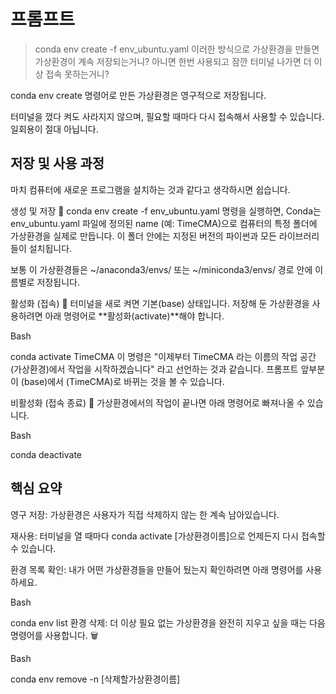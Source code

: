 # 프롬프트
> conda env create -f env_ubuntu.yaml 이러한 방식으로 가상환경을 만들면 가상환경이 계속 저장되는거니? 아니면 한번 사용되고 잠깐 터미널 나가면 더 이상 접속 못하는거니?

conda env create 명령어로 만든 가상환경은 영구적으로 저장됩니다.

터미널을 껐다 켜도 사라지지 않으며, 필요할 때마다 다시 접속해서 사용할 수 있습니다. 일회용이 절대 아닙니다.

## 저장 및 사용 과정
마치 컴퓨터에 새로운 프로그램을 설치하는 것과 같다고 생각하시면 쉽습니다.

생성 및 저장 📁
conda env create -f env_ubuntu.yaml 명령을 실행하면, Conda는 env_ubuntu.yaml 파일에 정의된 name (예: TimeCMA)으로 컴퓨터의 특정 폴더에 가상환경을 실제로 만듭니다. 이 폴더 안에는 지정된 버전의 파이썬과 모든 라이브러리들이 설치됩니다.

보통 이 가상환경들은 ~/anaconda3/envs/ 또는 ~/miniconda3/envs/ 경로 안에 이름별로 저장됩니다.

활성화 (접속) 🚀
터미널을 새로 켜면 기본(base) 상태입니다. 저장해 둔 가상환경을 사용하려면 아래 명령어로 **활성화(activate)**해야 합니다.

Bash

conda activate TimeCMA
이 명령은 "이제부터 TimeCMA 라는 이름의 작업 공간(가상환경)에서 작업을 시작하겠습니다" 라고 선언하는 것과 같습니다. 프롬프트 앞부분이 (base)에서 (TimeCMA)로 바뀌는 것을 볼 수 있습니다.

비활성화 (접속 종료) 🚪
가상환경에서의 작업이 끝나면 아래 명령어로 빠져나올 수 있습니다.

Bash

conda deactivate
## 핵심 요약
영구 저장: 가상환경은 사용자가 직접 삭제하지 않는 한 계속 남아있습니다.

재사용: 터미널을 열 때마다 conda activate [가상환경이름]으로 언제든지 다시 접속할 수 있습니다.

환경 목록 확인: 내가 어떤 가상환경들을 만들어 뒀는지 확인하려면 아래 명령어를 사용하세요.

Bash

conda env list
환경 삭제: 더 이상 필요 없는 가상환경을 완전히 지우고 싶을 때는 다음 명령어를 사용합니다. 🗑️

Bash

conda env remove -n [삭제할가상환경이름]
